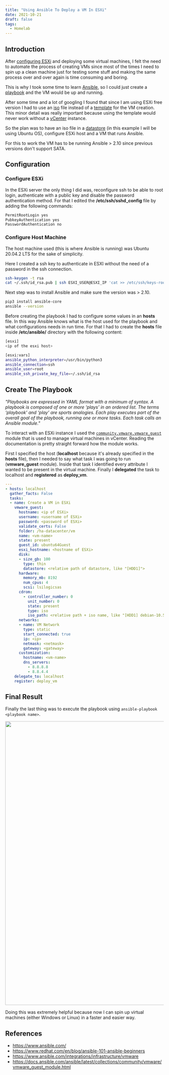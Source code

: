 ```yaml
---
title: "Using Ansible To Deploy a VM In ESXi"
date: 2021-10-21
draft: false
tags:
  - Homelab
---
```


## Introduction

After [configuring ESXi](https://brunoteixeira1996.github.io/publications/2021-07-22-My-ESXi-Server.html) and deploying some virtual machines, I felt the need to automate the process of creating VMs since most of the times I need to spin up a clean machine just for testing some stuff and making the same process over and over again is time consuming and boring. 

This is why I took some time to learn [Ansible](https://www.ansible.com/), so I could just create a [playbook](https://docs.ansible.com/ansible/latest/user_guide/playbooks.html) and the VM would be up and running.

After some time and a lot of googling I found that since I am using ESXi free version I had to use an [iso](https://www.lifewire.com/iso-file-2625923) file instead of a [template](https://geek-university.com/vmware-esxi/what-is-a-virtual-machine-template/) for the VM creation. This minor detail was really important because using the template would never work without a [vCenter](https://www.vmware.com/products/vcenter-server.html) instance.

So the plan was to have an iso file in a [datastore](https://geek-university.com/vmware-esxi/what-is-a-datastore/) (in this example I will be using Ubuntu OS), configure ESXi host and a VM that runs Ansible.

For this to work the VM has to be running Ansible > 2.10 since previous versions don't support SATA.


## Configuration

### Configure ESXi

In the ESXi server the only thing I did was, reconfigure ssh to be able to root login, authenticate with a public key and disable the password authentication method. For that I edited the **/etc/ssh/sshd_config** file by adding the following commands:

```bash
PermitRootLogin yes
PubkeyAuthentication yes
PasswordAuthentication no
```


### Configure Host Machine

The host machine used (this is where Ansible is running) was Ubuntu 20.04.2 LTS for the sake of simplicity.

Here I created a ssh key to authenticate in ESXI without the need of a password in the ssh connection.

```bash
ssh-keygen -t rsa
cat ~/.ssh/id_rsa.pub | ssh ESXI_USER@ESXI_IP 'cat >> /etc/ssh/keys-root/authorized_keys'
```
Next step was to install Ansible and make sure the version was > 2.10.

```bash
pip3 install ansible-core
ansible --version
```

Before creating the playbook I had to configure some values in an **hosts** file. In this way Ansible knows what is the host used for the playbook and what configurations needs in run time. For that I had to create the **hosts** file inside **/etc/ansible/** directory with the following content:

```bash
[esxi]
<ip of the esxi host>

[esxi:vars]
ansible_python_interpreter=/usr/bin/python3
ansible_connection=ssh
ansible_user=root
ansible_ssh_private_key_file=~/.ssh/id_rsa
```

## Create The Playbook

*"Playbooks are expressed in YAML format with a minimum of syntax. A playbook is composed of one or more ‘plays’ in an ordered list. The terms ‘playbook’ and ‘play’ are sports analogies. Each play executes part of the overall goal of the playbook, running one or more tasks. Each task calls an Ansible module."*


To interact with an ESXi instance I used the [`community.vmware.vmware_guest`](https://docs.ansible.com/ansible/latest/collections/community/vmware/vmware_guest_module.html) module that is used to manage virtual machines in vCenter. Reading the documentation is pretty straight forward how the module works.

First I specified the host (**localhost** because it's already specified in the **hosts** file), then I needed to say what task I was going to run (**vmware_guest** module). Inside that task I identified every attribute I wanted to be present in the virtual machine. Finally I **delegated** the task to localhost and **registered** as **deploy_vm**.


```yaml
---
- hosts: localhost
  gather_facts: False
  tasks:
  - name: Create a VM in ESXi 
    vmware_guest:
      hostname: <ip of ESXi>
      username: <username of ESXi>
      password: <password of ESXi>
      validate_certs: False
      folder: /ha-datacenter/vm
      name: <vm-name>
      state: present
      guest_id: ubuntu64Guest
      esxi_hostname: <hostname of ESXi>
      disk:
      - size_gb: 100
        type: thin
        datastore: <relative path of datastore, like "[HDD1]">
      hardware:
        memory_mb: 8192
        num_cpus: 4
        scsi: lsilogicsas
      cdrom:
        - controller_number: 0
          unit_number: 0
          state: present
          type: iso
          iso_path: <relative path + iso name, like "[HDD1] debian-10.5.0-amd64-DVD-1.iso">
      networks:
      - name: VM Network
        type: static
        start_connected: true
        ip: <ip>
        netmask: <netmask>
        gateway: <gateway>
      customization:
        hostname: <vm-name>
        dns_servers:
          - 8.8.8.8
          - 8.8.4.4
    delegate_to: localhost
    register: deploy_vm
```

## Final Result

Finally the last thing was to execute the playbook using `ansible-playbook <playbook name>`.

<div style="text-align:center">
    <img style="width:900px" src="/deploy_vm_ansible_esxi/run_playbook_ansible.png">
</div>



Doing this was extremely helpful because now I can spin up virtual machines (either Windows or Linux) in a faster and easier way.


## References

* https://www.ansible.com/
* https://www.redhat.com/en/blog/ansible-101-ansible-beginners
* https://www.ansible.com/integrations/infrastructure/vmware
* https://docs.ansible.com/ansible/latest/collections/community/vmware/vmware_guest_module.html
